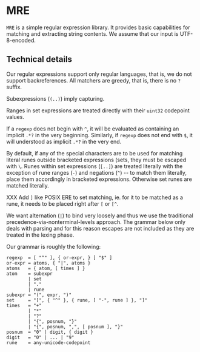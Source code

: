 # MRE

`MRE` is a simple regular expression library. It provides basic capabilities
for matching and extracting string contents. We assume that our input is
UTF-8-encoded.

## Technical details

Our regular expressions support only regular languages, that is, we do not
support backreferences. All matchers are greedy, that is, there is no `?`
suffix.

Subexpressions (`(..)`) imply capturing.

Ranges in set expressions are treated directly with their `uint32` codepoint
values.

If a `regexp` does not begin with `^`, it will be evaluated as containing an
implicit `.*?` in the very beginning. Similarly, if `regexp` does not end with
`$`, it will understood as implicit `.*?` in the very end.

By default, if any of the special characters are to be used for matching
literal runes outside bracketed expressions (sets, they must be escaped with
`\`. Runes within set expressions (`[..]`) are treated literally with the
exception of rune ranges (`-`) and negations (`^`) -- to match them literally,
place them accordingly in bracketed expressions. Otherwise set runes are
matched literally.

XXX Add `]` like POSIX ERE to set matching, ie. for it to be matched as a rune,
it needs to be placed right after `[` or `[^`.

We want alternation (`|`) to bind very loosely and thus we use the traditional
precedence-via-nonterminal-levels approach. The grammar below only deals with
parsing and for this reason escapes are not included as they are treated in the
lexing phase.


Our grammar is roughly the following:

```ebnf
regexp 	= [ "^" ], { or-expr, } [ "$" ]
or-expr = atoms, { "|", atoms }
atoms   = { atom, [ times ] }
atom    = subexpr
        | set
        | "."
        | rune
subexpr = "(", expr, ")"
set     = "[", { "^" }, { rune, [ "-", rune ] }, "]"
times   = "+"
        | "*"
        | "?"
        | "{", posnum, "}"
        | "{", posnum, ",", [ posnum ], "}"
posnum  = "0" | digit, { digit }
digit 	= "0" | ... | "9"
rune 	= any-unicode-codepoint
```
